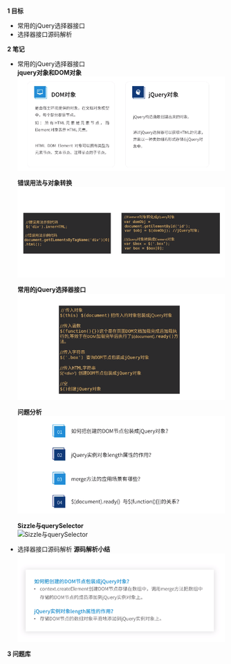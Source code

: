 
**1 目标**
* 常用的jQuery选择器接口  
* 选择器接口源码解析  

**2 笔记**
* 常用的jQuery选择器接口  
  **jquery对象和DOM对象**  
    ![jquery对象和DOM对象](https://raw.githubusercontent.com/lotosv2010/Learn-WebFullStack/master/image/jquery-02-jQuery%E5%AF%B9%E8%B1%A1%E5%92%8CDOM%E5%AF%B9%E8%B1%A1.png)

  **错误用法与对象转换**  
    ![错误用法与对象转换](https://raw.githubusercontent.com/lotosv2010/Learn-WebFullStack/master/image/jquery-03-%E9%94%99%E8%AF%AF%E7%94%A8%E6%B3%95%E4%B8%8E%E5%AF%B9%E8%B1%A1%E8%BD%AC%E6%8D%A2.png)

  **常用的jQuery选择器接口**  
    ![常用的jQuery选择器接口](https://raw.githubusercontent.com/lotosv2010/Learn-WebFullStack/master/image/jquery-04-%E5%B8%B8%E7%94%A8%E7%9A%84jQuery%E9%80%89%E6%8B%A9%E5%99%A8%E6%8E%A5%E5%8F%A3.png)

  **问题分析**  
    ![问题分析](https://raw.githubusercontent.com/lotosv2010/Learn-WebFullStack/master/image/jquery-05-%E9%97%AE%E9%A2%98%E5%88%86%E6%9E%90.png)

  **Sizzle与querySelector**  
    ![Sizzle与querySelector](https://raw.githubusercontent.com/lotosv2010/Learn-WebFullStack/master/image/jquery-06-Sizzle%E4%B8%8EquerySelector.png)

* 选择器接口源码解析
  **源码解析小结**  
    ![源码解析小结](https://raw.githubusercontent.com/lotosv2010/Learn-WebFullStack/master/image/jquery-07-%E6%BA%90%E7%A0%81%E8%A7%A3%E6%9E%90%E5%B0%8F%E7%BB%93.png)

**3 问题库**  
